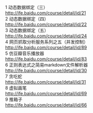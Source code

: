 1 动态数据绑定（三）<br>
http://ife.baidu.com/course/detail/id/21<br>
2 动态数据绑定（四）<br>
http://ife.baidu.com/course/detail/id/22<br>
3 动态数据绑定（五）<br>
http://ife.baidu.com/course/detail/id/24<br>
4 网页抓取分析服务系列之五（并发控制）<br>
http://ife.baidu.com/course/detail/id/89<br>
5 仿豆瓣音乐播放器<br>
http://ife.baidu.com/course/detail/id/83<br>
6 正则表达式之简易markdown文件解析器<br>
http://ife.baidu.com/course/detail/id/30<br>
7 贪吃蛇<br>
http://ife.baidu.com/course/detail/id/31<br>
8 虚拟画笔<br>
http://ife.baidu.com/course/detail/id/69<br>
9 推箱子<br>
http://ife.baidu.com/course/detail/id/66<br>